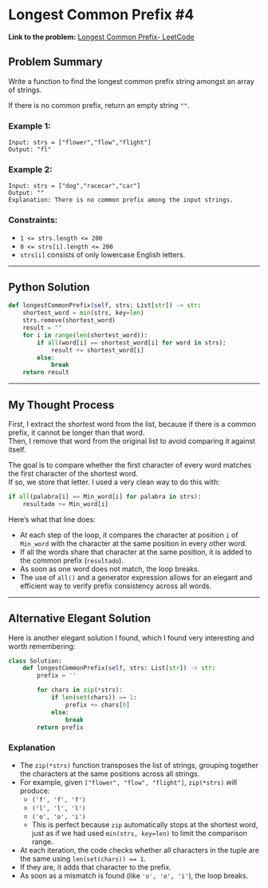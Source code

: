 # Longest Common Prefix #4

 **Link to the problem:** [Longest Common  Prefix- LeetCode](https://leetcode.com/problems/longest-common-prefix/)

## Problem Summary

Write a function to find the longest common prefix string amongst an array of strings.

If there is no common prefix, return an empty string `""`.

### Example 1:
```
Input: strs = ["flower","flow","flight"]
Output: "fl"
```

### Example 2:
```
Input: strs = ["dog","racecar","car"]
Output: ""
Explanation: There is no common prefix among the input strings.
```

### Constraints:
- `1 <= strs.length <= 200`
- `0 <= strs[i].length <= 200`
- `strs[i]` consists of only lowercase English letters.

---

## Python Solution

```python
def longestCommonPrefix(self, strs: List[str]) -> str:
    shortest_word = min(strs, key=len)
    strs.remove(shortest_word)
    result = ""
    for i in range(len(shortest_word)):
        if all(word[i] == shortest_word[i] for word in strs):
            result += shortest_word[i]
        else:
            break
    return result
```

---

## My Thought Process

First, I extract the shortest word from the list, because if there is a common prefix, it cannot be longer than that word.  
Then, I remove that word from the original list to avoid comparing it against itself.

The goal is to compare whether the first character of every word matches the first character of the shortest word.  
If so, we store that letter. I used a very clean way to do this with:

```python
if all(palabra[i] == Min_word[i] for palabra in strs):
    resultado += Min_word[i]
```

Here’s what that line does:

- At each step of the loop, it compares the character at position `i` of `Min_word` with the character at the same position in every other word.
- If all the words share that character at the same position, it is added to the common prefix (`resultado`).
- As soon as one word does not match, the loop breaks.
- The use of `all()` and a generator expression allows for an elegant and efficient way to verify prefix consistency across all words.

---

## Alternative Elegant Solution

Here is another elegant solution I found, which I found very interesting and worth remembering:

```python
class Solution:
    def longestCommonPrefix(self, strs: List[str]) -> str:
        prefix = ''

        for chars in zip(*strs):
            if len(set(chars)) == 1:
                prefix += chars[0]
            else:
                break
        return prefix
```

### Explanation

- The `zip(*strs)` function transposes the list of strings, grouping together the characters at the same positions across all strings.
- For example, given `["flower", "flow", "flight"]`, `zip(*strs)` will produce:
  - `('f', 'f', 'f')`
  - `('l', 'l', 'l')`
  - `('o', 'o', 'i')`
  - This is perfect because `zip` automatically stops at the shortest word, just as if we had used `min(strs, key=len)` to limit the comparison range.
- At each iteration, the code checks whether all characters in the tuple are the same using `len(set(chars)) == 1`.
- If they are, it adds that character to the prefix.
- As soon as a mismatch is found (like `'o', 'o', 'i'`), the loop breaks.
